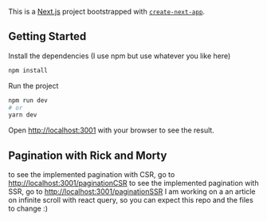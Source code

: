 This is a [Next.js](https://nextjs.org/) project bootstrapped with [`create-next-app`](https://github.com/vercel/next.js/tree/canary/packages/create-next-app).

## Getting Started

Install the dependencies (I use npm but use whatever you like here)

```bash
npm install
```

Run the project

```bash
npm run dev
# or
yarn dev
```

Open [http://localhost:3001](http://localhost:3001) with your browser to see the result.

## Pagination with Rick and Morty

to see the implemented pagination with CSR, go to [http://localhost:3001/paginationCSR](http://localhost:3001/paginationCSR)
to see the implemented pagination with SSR, go to [http://localhost:3001/paginationSSR](http://localhost:3001/paginationSSR)
I am working on a an article on infinite scroll with react query, so you can expect this repo and the files to change :)
